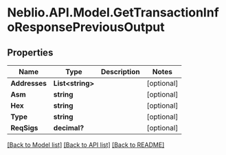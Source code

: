# Neblio.API.Model.GetTransactionInfoResponsePreviousOutput
## Properties

Name | Type | Description | Notes
------------ | ------------- | ------------- | -------------
**Addresses** | **List&lt;string&gt;** |  | [optional] 
**Asm** | **string** |  | [optional] 
**Hex** | **string** |  | [optional] 
**Type** | **string** |  | [optional] 
**ReqSigs** | **decimal?** |  | [optional] 

[[Back to Model list]](../README.md#documentation-for-models) [[Back to API list]](../README.md#documentation-for-api-endpoints) [[Back to README]](../README.md)

